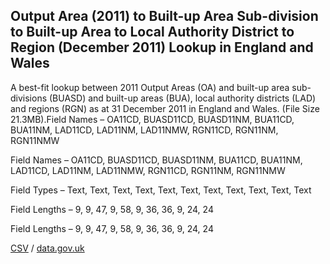 ## Output Area (2011) to Built-up Area Sub-division to Built-up Area to Local Authority District to Region (December 2011) Lookup in England and Wales

A best-fit lookup between 2011 Output Areas (OA) and built-up area sub-divisions (BUASD) and built-up areas (BUA), local authority districts (LAD) and regions (RGN) as at 31 December 2011 in England and Wales. (File Size 21.3MB).Field Names – OA11CD, BUASD11CD, BUASD11NM, BUA11CD, BUA11NM, LAD11CD, LAD11NM, LAD11NMW, RGN11CD, RGN11NM, RGN11NMW

Field Names – OA11CD, BUASD11CD, BUASD11NM, BUA11CD, BUA11NM, LAD11CD, LAD11NM, LAD11NMW, RGN11CD, RGN11NM, RGN11NMW

Field Types – Text, Text, Text,
Text, Text, Text, Text, Text, Text, Text, Text

Field Lengths – 9, 9, 47, 9, 58, 9, 36, 36, 9, 24, 24

Field Lengths – 9, 9, 47, 9, 58, 9, 36, 36, 9, 24, 24

[CSV](../csv/231.csv) / [data.gov.uk](https://data.gov.uk/dataset/81f69649-05f8-4add-a275-8391a0ea29a0/output-area-2011-to-built-up-area-sub-division-to-built-up-area-to-local-authority-district-to-region-december-2011-lookup-in-england-and-wales)

